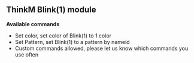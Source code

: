 ## ThinkM Blink(1) module


**Available commands**

* Set color, set color of Blink(1) to 1 color
* Set Pattern, set Blink(1) to a pattern by nameid
* Custom commands allowed, please let us know which commands you use often
